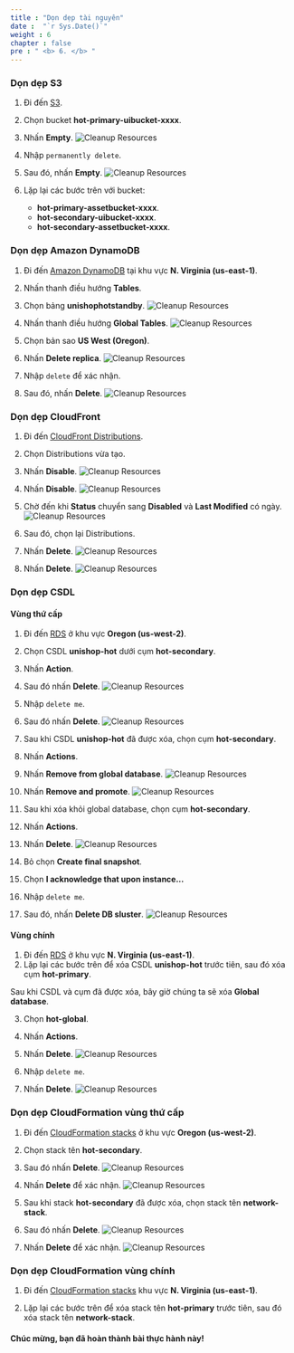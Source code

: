 ```yaml
---
title : "Dọn dẹp tài nguyên"
date :  "`r Sys.Date()`" 
weight : 6 
chapter : false
pre : " <b> 6. </b> "
---
```


### Dọn dẹp S3
1. Đi đến [S3](https://s3.console.aws.amazon.com/s3/home).
2. Chọn bucket **hot-primary-uibucket-xxxx**.
3. Nhấn **Empty**.
![Cleanup Resources](../../images/6.cleanup/6.1cleanup.png?width=90pc)

4. Nhập ```permanently delete```.
5. Sau đó, nhấn **Empty**.
![Cleanup Resources](../../images/6.cleanup/6.2cleanup.png?width=90pc)

6. Lặp lại các bước trên với bucket:
    + **hot-primary-assetbucket-xxxx**.
    + **hot-secondary-uibucket-xxxx**.
    + **hot-secondary-assetbucket-xxxx**.

### Dọn dẹp Amazon DynamoDB
1. Đi đến [Amazon DynamoDB](https://us-east-1.console.aws.amazon.com/dynamodb/home?region=us-east-1#/) tại khu vực **N. Virginia (us-east-1)**.
2. Nhấn thanh điều hướng **Tables**.
3. Chọn bảng **unishophotstandby**.
![Cleanup Resources](../../images/6.cleanup/6.3cleanup.png?width=90pc)

4. Nhấn thanh điều hướng **Global Tables**.
![Cleanup Resources](../../images/6.cleanup/6.4cleanup.png?width=90pc)

5. Chọn bản sao **US West (Oregon)**.
6. Nhấn **Delete replica**.
![Cleanup Resources](../../images/6.cleanup/6.5cleanup.png?width=90pc)

7. Nhập ```delete``` để xác nhận.
8. Sau đó, nhấn **Delete**.
![Cleanup Resources](../../images/6.cleanup/6.6cleanup.png?width=90pc)


### Dọn dẹp CloudFront
1. Đi đến [CloudFront Distributions](https://us-east-1.console.aws.amazon.com/cloudfront/v4/home?region=us-east-1#/distributions).
2. Chọn Distributions vừa tạo.
3. Nhấn **Disable**.
![Cleanup Resources](../../images/6.cleanup/6.7cleanup.png?width=90pc)

4. Nhấn **Disable**.
![Cleanup Resources](../../images/6.cleanup/6.8cleanup.png?width=90pc)

5. Chờ đến khi **Status** chuyển sang **Disabled** và **Last Modified** có ngày.
![Cleanup Resources](../../images/6.cleanup/6.9cleanup.png?width=90pc)

6. Sau đó, chọn lại Distributions.
7. Nhấn **Delete**.
![Cleanup Resources](../../images/6.cleanup/6.10cleanup.png?width=90pc)

8. Nhấn **Delete**.
![Cleanup Resources](../../images/6.cleanup/6.11cleanup.png?width=90pc)


### Dọn dẹp CSDL
#### Vùng thứ cấp
1. Đi đến [RDS](https://us-west-2.console.aws.amazon.com/rds/home?region=us-west-2#databases:) ở khu vực **Oregon (us-west-2)**.
2. Chọn CSDL **unishop-hot** dưới cụm **hot-secondary**.
3. Nhấn **Action**.
4. Sau đó nhấn **Delete**.
![Cleanup Resources](../../images/6.cleanup/6.12cleanup.png?width=90pc)

5. Nhập ```delete me```.
6. Sau đó nhấn **Delete**.
![Cleanup Resources](../../images/6.cleanup/6.13cleanup.png?width=90pc)

7. Sau khi CSDL **unishop-hot** đã được xóa, chọn cụm **hot-secondary**.
8. Nhấn **Actions**.
9. Nhấn **Remove from global database**.
![Cleanup Resources](../../images/6.cleanup/6.14cleanup.png?width=90pc)

10. Nhấn **Remove and promote**.
![Cleanup Resources](../../images/6.cleanup/6.15cleanup.png?width=90pc)


11. Sau khi xóa khỏi global database, chọn cụm **hot-secondary**.
12. Nhấn **Actions**.
13. Nhấn **Delete**.
![Cleanup Resources](../../images/6.cleanup/6.16cleanup.png?width=90pc)

14. Bỏ chọn **Create final snapshot**.
15. Chọn **I acknowledge that upon instance...**
16. Nhập ```delete me```.
17. Sau đó, nhấn **Delete DB sluster**.
![Cleanup Resources](../../images/6.cleanup/6.17cleanup.png?width=90pc)

#### Vùng chính
1. Đi đến [RDS](https://us-east-1.console.aws.amazon.com/rds/home?region=us-east-1#databases:) ở khu vực **N. Virginia (us-east-1)**.
2. Lặp lại các bước trên để xóa CSDL **unishop-hot** trước tiên, sau đó xóa cụm **hot-primary**.

Sau khi CSDL và cụm đã được xóa, bây giờ chúng ta sẽ xóa **Global database**.

3. Chọn **hot-global**.
4. Nhấn **Actions**.
5. Nhấn **Delete**.
![Cleanup Resources](../../images/6.cleanup/6.18cleanup.png?width=90pc)

6. Nhập ```delete me```.
7. Nhấn **Delete**.
![Cleanup Resources](../../images/6.cleanup/6.19cleanup.png?width=90pc)


### Dọn dẹp CloudFormation vùng thứ cấp
1. Đi đến [CloudFormation stacks](https://us-west-2.console.aws.amazon.com/cloudformation/home?region=us-west-2#/stacks/outputs?filteringText=&filteringStatus=active&viewNested=true) ở khu vực **Oregon (us-west-2)**.
2. Chọn stack tên **hot-secondary**.
3. Sau đó nhấn **Delete**.
![Cleanup Resources](../../images/6.cleanup/6.20cleanup.png?width=90pc)

4. Nhấn **Delete** để xác nhận. 
![Cleanup Resources](../../images/6.cleanup/6.21cleanup.png?width=90pc)

5. Sau khi stack **hot-secondary** đã được xóa, chọn stack tên **network-stack**.
6. Sau đó nhấn **Delete**.
![Cleanup Resources](../../images/6.cleanup/6.22cleanup.png?width=90pc)

7. Nhấn **Delete** để xác nhận.
![Cleanup Resources](../../images/6.cleanup/6.23cleanup.png?width=90pc)

### Dọn dẹp CloudFormation vùng chính
1. Đi đến [CloudFormation stacks](https://us-east-1.console.aws.amazon.com/cloudformation/home?region=us-east-1#/stacks?filteringText=&filteringStatus=active&viewNested=true) khu vực **N. Virginia (us-east-1)**.

2. Lặp lại các bước trên để xóa stack tên **hot-primary** trước tiên, sau đó xóa stack tên **network-stack**.

#### Chúc mừng, bạn đã hoàn thành bài thực hành này! 